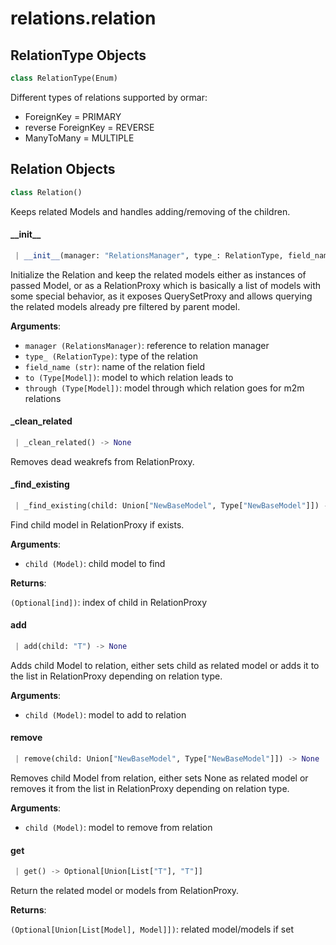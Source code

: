 <a name="relations.relation"></a>
# relations.relation

<a name="relations.relation.RelationType"></a>
## RelationType Objects

```python
class RelationType(Enum)
```

Different types of relations supported by ormar:

*  ForeignKey = PRIMARY
*  reverse ForeignKey = REVERSE
*  ManyToMany = MULTIPLE

<a name="relations.relation.Relation"></a>
## Relation Objects

```python
class Relation()
```

Keeps related Models and handles adding/removing of the children.

<a name="relations.relation.Relation.__init__"></a>
#### \_\_init\_\_

```python
 | __init__(manager: "RelationsManager", type_: RelationType, field_name: str, to: Type["T"], through: Type["T"] = None) -> None
```

Initialize the Relation and keep the related models either as instances of
passed Model, or as a RelationProxy which is basically a list of models with
some special behavior, as it exposes QuerySetProxy and allows querying the
related models already pre filtered by parent model.

**Arguments**:

- `manager (RelationsManager)`: reference to relation manager
- `type_ (RelationType)`: type of the relation
- `field_name (str)`: name of the relation field
- `to (Type[Model])`: model to which relation leads to
- `through (Type[Model])`: model through which relation goes for m2m relations

<a name="relations.relation.Relation._clean_related"></a>
#### \_clean\_related

```python
 | _clean_related() -> None
```

Removes dead weakrefs from RelationProxy.

<a name="relations.relation.Relation._find_existing"></a>
#### \_find\_existing

```python
 | _find_existing(child: Union["NewBaseModel", Type["NewBaseModel"]]) -> Optional[int]
```

Find child model in RelationProxy if exists.

**Arguments**:

- `child (Model)`: child model to find

**Returns**:

`(Optional[ind])`: index of child in RelationProxy

<a name="relations.relation.Relation.add"></a>
#### add

```python
 | add(child: "T") -> None
```

Adds child Model to relation, either sets child as related model or adds
it to the list in RelationProxy depending on relation type.

**Arguments**:

- `child (Model)`: model to add to relation

<a name="relations.relation.Relation.remove"></a>
#### remove

```python
 | remove(child: Union["NewBaseModel", Type["NewBaseModel"]]) -> None
```

Removes child Model from relation, either sets None as related model or removes
it from the list in RelationProxy depending on relation type.

**Arguments**:

- `child (Model)`: model to remove from relation

<a name="relations.relation.Relation.get"></a>
#### get

```python
 | get() -> Optional[Union[List["T"], "T"]]
```

Return the related model or models from RelationProxy.

**Returns**:

`(Optional[Union[List[Model], Model]])`: related model/models if set

